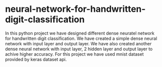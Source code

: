 # neural-network-for-handwritten-digit-classification

In this python project we have designed different dense neuratel network for handwritten digit classification. 
We have created a simple dense neural network with input layer and output layer.
We have also created another dense neural network with input layer, 2 hidden layer and output layer to achive higher accuracy.
For this project we have used mnist dataset provided by keras dataset api.

